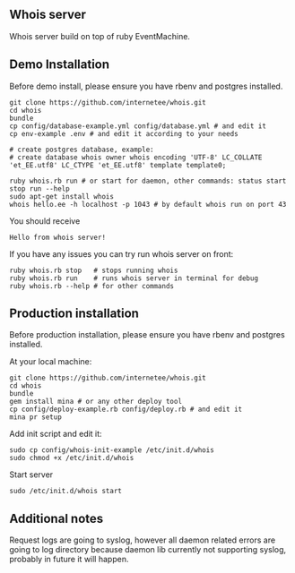 Whois server
------------

Whois server build on top of ruby EventMachine.


Demo Installation
-----------------

Before demo install, please ensure you have rbenv and postgres installed.

    git clone https://github.com/internetee/whois.git
    cd whois
    bundle
    cp config/database-example.yml config/database.yml # and edit it
    cp env-example .env # and edit it according to your needs

    # create postgres database, example:
    # create database whois owner whois encoding 'UTF-8' LC_COLLATE 'et_EE.utf8' LC_CTYPE 'et_EE.utf8' template template0;

    ruby whois.rb run # or start for daemon, other commands: status start stop run --help
    sudo apt-get install whois
    whois hello.ee -h localhost -p 1043 # by default whois run on port 43

You should receive

    Hello from whois server!

If you have any issues you can try run whois server on front:

    ruby whois.rb stop   # stops running whois
    ruby whois.rb run    # runs whois server in terminal for debug
    ruby whois.rb --help # for other commands


Production installation
-----------------------

Before production installation, please ensure you have rbenv and postgres installed.

At your local machine:

    git clone https://github.com/internetee/whois.git
    cd whois
    bundle
    gem install mina # or any other deploy tool
    cp config/deploy-example.rb config/deploy.rb # and edit it
    mina pr setup

Add init script and edit it:

    sudo cp config/whois-init-example /etc/init.d/whois
    sudo chmod +x /etc/init.d/whois

Start server

    sudo /etc/init.d/whois start


Additional notes
----------------

Request logs are going to syslog, however all daemon related errors are going to log directory because
daemon lib currently not supporting syslog, probably in future it will happen.
